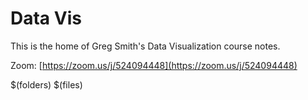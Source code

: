 # Data Vis

This is the home of Greg Smith's Data Visualization course notes.

Zoom: [https://zoom.us/j/524094448](https://zoom.us/j/524094448)

$(folders)
$(files)
<!--stackedit_data:
eyJoaXN0b3J5IjpbLTEzMzU3Njc1MzZdfQ==
-->
